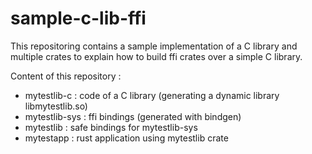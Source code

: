 # sample-c-lib-ffi

This repositoring contains a sample implementation of a C library and multiple crates to explain how to build ffi crates over a simple C library.

Content of this repository :

* mytestlib-c : code of a C library (generating a dynamic library libmytestlib.so)
* mytestlib-sys : ffi bindings (generated with bindgen)
* mytestlib : safe bindings for mytestlib-sys
* mytestapp : rust application using mytestlib crate
